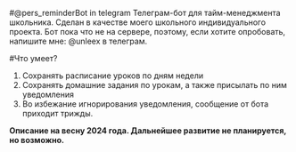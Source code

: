 #@pers_reminderBot in telegram
Телеграм-бот для тайм-менеджмента школьника. 
Сделан в качестве моего школьного индивидуального проекта. 
Бот пока что не на сервере, поэтому, если хотите опробовать, напишите мне: @unleex в телеграм.

#Что умеет?
1. Сохранять расписание уроков по дням недели
2. Сохранять домашние задания по урокам, а также присылать по ним уведомления
3. Во избежание игнорирования уведомления, сообщение от бота приходит трижды.

<b>Описание на весну 2024 года. Дальнейшее развитие не планируется, но возможно.</b>
